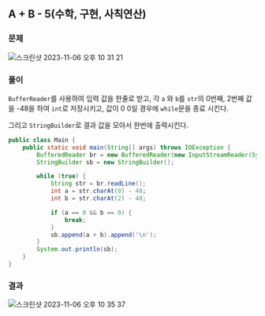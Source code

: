 ## A + B - 5(수학, 구현, 사칙연산)

### 문제

![스크린샷 2023-11-06 오후 10 31 21](https://github.com/Heo-y-y/development-blog/assets/112863029/2d64b56e-9375-4575-b187-5ec4a1a1a2df)

### 풀이

`BufferReader`를 사용하여 입력 값을 한줄로 받고, 각 `a` 와 `b`를 `str`의 0번째, 2번째 값을 -48을 하여 `int`로 저장시키고, 값이 0 0일 경우에 `while`문을 종료 시킨다.

그리고 `StringBuilder`로 결과 값을 모아서 한번에 출력시킨다.

```java
public class Main {
    public static void main(String[] args) throws IOException {
        BufferedReader br = new BufferedReader(new InputStreamReader(System.in));
        StringBuilder sb = new StringBuilder();

        while (true) {
            String str = br.readLine();
            int a = str.charAt(0) - 48;
            int b = str.charAt(2) - 48;

            if (a == 0 && b == 0) {
                break;
            }
            sb.append(a + b).append('\n');
        }
        System.out.println(sb);
    }
}
```

### 결과

![스크린샷 2023-11-06 오후 10 35 37](https://github.com/Heo-y-y/development-blog/assets/112863029/867b6364-cb03-487c-8796-997b48b70f7d)
